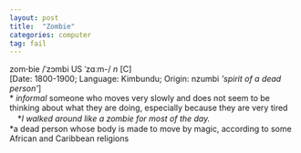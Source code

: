 ```yaml
---
layout: post
title:  "Zombie"
categories: computer
tag: fail
---
```

<DIV style="MARGIN: 0px 0px 5px">zom<B>·</B>bie /ˈzɔmbi US ˈzɑːm-/ <I>n</I> [C] <BR>[Date: 1800-1900; Language: Kimbundu; Origin: nzumbi <I>'spirit of a dead person'</I>]<BR>* <I>informal</I> someone who moves very slowly and does not seem to be thinking about what they are doing, especially because they are very tired<BR>　*<I>I walked around like a zombie for most of the day.</I><BR>*a dead person whose body is made to move by magic, according to some African and Caribbean religions</DIV>
